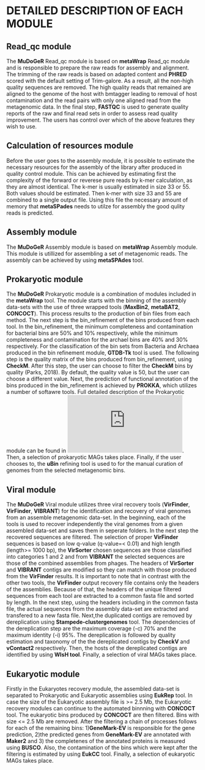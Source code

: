 # DETAILED DESCRIPTION OF EACH MODULE

## Read_qc module

The **MuDoGeR** Read_qc module is based on **metaWrap** Read_qc module and is responsible to prepare the raw reads for assembly and alignment. The trimming of the raw reads is based on adapted content and **PHRED** scored with the default setting of Trim-galore. As a result, all the non-high quality sequences are removed. The high quality reads that remained are aligned to the genome of the host with bmtagger leading to removal of host contamination and the read pairs with only one aligned read from the metagenomic data. In the final step, **FASTQC** is used to generate quality reports of the raw and final read sets in order to assess read quality improvement. The users has control over which of the above features they wish to use.

## Calculation of resources module
Before the user goes to the assembly module, it is possible to estimate the necessary resources for the assembly of the library after produced in quality control module. This can be achieved by estimating first the complexity of the forward or reverese pure reads by k-mer calculation, as they are almost identical. The k-mer is usually estimated in size 33 or 55. Both values should be estimated. Then k-mer with size 33 and 55 are combined to a single  output file. Using this file the necessary amount of memory that **metaSPades** needs to utilze for assembly the good qulity reads is predicted.


## Assembly module
The **MuDoGeR** Assembly module is based on **metaWrap** Assembly module. This module is utillized for assembling a set of metagenomic reads. The assembly can be achieved by using **metaSPAdes** tool. 

## Prokaryotic module
The **MuDoGeR** Prokaryotic module is a combination of modules included in the **metaWrap** tool. The module starts with the binning of the assembly data-sets with the use of three wrapped tools (**MaxBin2**, **metaBAT2**, **CONCOCT**). This process results to the production of bin files from each method. The next step is the bin_refinement of the bins produced from each tool. In the bin_refinement, the minimum completeness and contamination for bacterial bins are 50% and 10% respectively, while the minimum completeness and contamination for the archael bins are 40% and 30% respectively. For the classification of the bin sets from Bacteria and Archaea produced in the bin refinement module, **GTDB-Tk** tool is used. The following step is the quality matrix of the bins produced from bin_refinement, using **CheckM**. After this step, the user can choose to filter the **CheckM** bins by quality (Parks, 2018). By default, the quality value is 50, but the user can choose a different value. Next, the prediction of functional annotation of the bins produced in the bin_refinement is achieved by **PROKKA**, which utilizes a number of softawre tools. Full detailed description of the Prokaryotic module can be found in ![MetaWrap/Module_descriptions.md](https://github.com/bxlab/metaWRAP/blob/master/Module_descriptions.md). Then, a selection of prokaryotic MAGs takes place. Finally, if the user chooses to, the **uBin** refining tool is used to for the manual curation of genomes from the selected metagenomic bins.

## Viral module
The **MuDoGeR** Viral module utilizes three viral recovery tools (**VirFinder**, **VirFinder**, **VIBRANT**) for the identification and recovery of viral genomes from an assemble metagenomic data-set. In the beginning, each of the tools is used to recover independently the viral genomes from a given assembled data-set and saves them in seperate folders. In the next step the recovered sequences are filtered. The selection of proper **VirFinder** sequences is based on low q-value (q-value=< 0.01) and high length (length>= 1000 bp), the **VirSorter** chosen sequences are those classified into categories 1 and 2 and from **VIBRANT** the selected sequences are those of the combined assemblies from phages. The headers of **VirSorter** and **VIBRANT** contigs are modified so they can match with those produced from the **VirFinder** results. It is important to note that in contrast with the other two tools, the **VirFinder** output recovery file contains only the headers of the assemblies. Because of that, the headers of the unique filtered sequences from each tool are extracted to a common fasta file and sorted by length. In the next step, using the headers including in the common fasta file, the actual sequences from the assembly data-set are extracted and transfered to a new fasta file. Next,the duplicated contigs are removed by dereplication using **Stampede-clustergenomes** tool. The dependencies of the dereplication step are the maximum coverage (-c) 70% and the maximum identity (-i) 95%. The dereplication is followed by quality estimation and taxonomy of the the dereplicated contigs by **CheckV** and **vContact2** respectively. Then, the hosts of the dereplicated contigs are identified by using **WIsH tool**. Finally, a selection of viral  MAGs takes place.

## Eukaryotic module
Firstly in the Eukaryotes recovery module, the assembled data-set is separated to Prokaryotic and Eukaryotic assemblies using **EukRep** tool. In case the size of the Eukaryotic assembly file is >= 2.5 Mb, the Eukaryotic recovery modules can continue to the automated binnning with **CONCOCT** tool. The eukaryotic bins  produced by **CONCOCT** are then filtered. Bins with size <= 2.5 Mb are removed. After the filtering a chain of processes follows for each of the remaining bins: 1)**GeneMark-EV** is responsible for the gene prediction, 2)the predicted genes from **GeneMark-EV** are annotated with **Maker2** and 3) the completenes of the annotated proteins is measured using **BUSCO**. Also, the contamination of the bins which were kept after the filtering is estimated by using **EukCC** tool. Finally, a selection of eukaryotic MAGs takes place.


